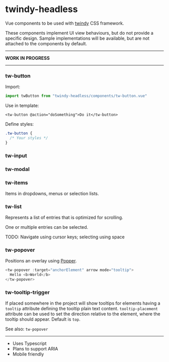 # twindy-headless

Vue components to be used with [twindy](https://github.com/holtwick/twindy) CSS framework.

These components implement UI view behaviours, but do not provide a specific design. Sample implementations will be available, but are not attached to the components by default.

---

**WORK IN PROGRESS**

---

### tw-button

Import:

```js
import twButton from "twindy-headless/components/tw-button.vue"
```

Use in template:

```vue
<tw-button @action="doSomething">Do it</tw-button>
```

Define styles:

```css
.tw-button {
  /* Your styles */
}
```

### tw-input

### tw-modal

### tw-items

Items in dropdowns, menus or selection lists.

### tw-list

Represents a list of entries that is optimized for scrolling.

One or multiple entries can be selected.

TODO: Navigate using cursor keys; selecting using space

### tw-popover

Positions an overlay using [Popper](https://popper.js.org/).

```js
<tw-popover :target="anchorElement" arrow mode="tooltip">
  Hello <b>World</b>
</tw-popover>
```

### tw-tooltip-trigger

If placed somewhere in the project will show tooltips for elements having a `tooltip` attribute defining the tooltip plain text content. `tooltip-placement` attribute can be used to set the direction relative to the element, where the tooltip should appear. Default is `top`.

See also: `tw-popover`

---

- Uses Typescript
- Plans to support ARIA
- Mobile friendly

```

```
